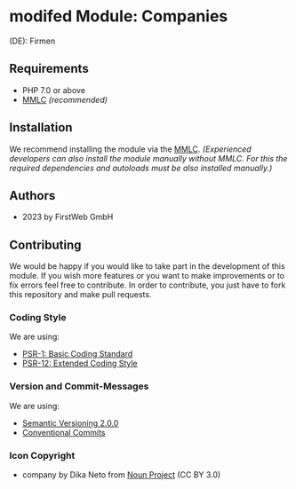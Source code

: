 # modifed Module: Companies
(DE): Firmen

## Requirements
- PHP 7.0 or above
- [MMLC](https://module-loader.de) *(recommended)*

## Installation
We recommend installing the module via the [MMLC](https://module-loader.de).
*(Experienced developers can also install the module manually without MMLC. For this the required dependencies and autoloads must be also installed manually.)*

## Authors
- 2023 by FirstWeb GmbH

## Contributing
We would be happy if you would like to take part in the development of this module. If you wish more features or you want to make improvements or to fix errors feel free to contribute. In order to contribute, you just have to fork this repository and make pull requests.

### Coding Style
We are using:
- [PSR-1: Basic Coding Standard](https://www.php-fig.org/psr/psr-1/)
- [PSR-12: Extended Coding Style](https://www.php-fig.org/psr/psr-12/)

### Version and Commit-Messages
We are using:
- [Semantic Versioning 2.0.0](https://semver.org)
- [Conventional Commits](https://www.conventionalcommits.org/en/v1.0.0/)

### Icon Copyright
- company by Dika Neto from <a href="https://thenounproject.com/browse/icons/term/company/" target="_blank" title="company Icons">Noun Project</a> (CC BY 3.0)